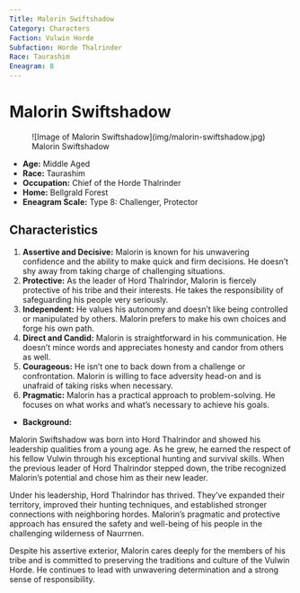 ```yaml
---
Title: Malorin Swiftshadow
Category: Characters
Faction: Vulwin Horde
Subfaction: Horde Thalrinder
Race: Taurashim
Eneagram: 8
---
```


# Malorin Swiftshadow

<div class="wrap-right-img">
<figure class="pic-banner">
![Image of Malorin Swiftshadow](img/malorin-swiftshadow.jpg)
<figcaption>Malorin Swiftshadow</figcaption>
</figure>
</div>


-   **Age:** Middle Aged
-   **Race:** Taurashim
-   **Occupation:** Chief of the Horde Thalrinder
-   **Home:** Bellgrald Forest
-   **Eneagram Scale:** Type 8: Challenger, Protector


<a id="org3b743d3"></a>

## Characteristics

1.  **Assertive and Decisive:** Malorin is known for his unwavering confidence and the ability to make quick and firm decisions. He doesn&rsquo;t shy away from taking charge of challenging situations.
2.  **Protective:** As the leader of Hord Thalrindor, Malorin is fiercely protective of his tribe and their interests. He takes the responsibility of safeguarding his people very seriously.
3.  **Independent:** He values his autonomy and doesn&rsquo;t like being controlled or manipulated by others. Malorin prefers to make his own choices and forge his own path.
4.  **Direct and Candid:** Malorin is straightforward in his communication. He doesn&rsquo;t mince words and appreciates honesty and candor from others as well.
5.  **Courageous:** He isn&rsquo;t one to back down from a challenge or confrontation. Malorin is willing to face adversity head-on and is unafraid of taking risks when necessary.
6.  **Pragmatic:** Malorin has a practical approach to problem-solving. He focuses on what works and what&rsquo;s necessary to achieve his goals.

-   **Background:** 

Malorin Swiftshadow was born into Hord Thalrindor and showed his leadership qualities from a young age. As he grew, he earned the respect of his fellow Vulwin through his exceptional hunting and survival skills. When the previous leader of Hord Thalrindor stepped down, the tribe recognized Malorin&rsquo;s potential and chose him as their new leader.

Under his leadership, Hord Thalrindor has thrived. They&rsquo;ve expanded their territory, improved their hunting techniques, and established stronger connections with neighboring hordes. Malorin&rsquo;s pragmatic and protective approach has ensured the safety and well-being of his people in the challenging wilderness of Naurrnen.

Despite his assertive exterior, Malorin cares deeply for the members of his tribe and is committed to preserving the traditions and culture of the Vulwin Horde. He continues to lead with unwavering determination and a strong sense of responsibility.

